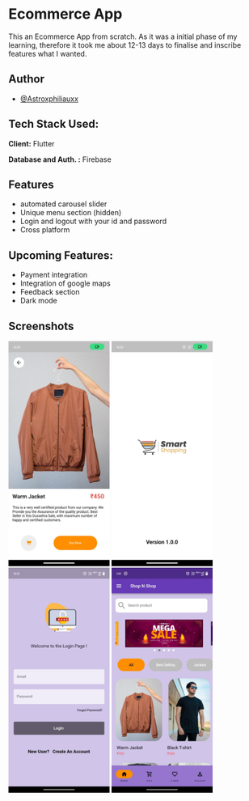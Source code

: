 
# Ecommerce App

This an Ecommerce App from scratch. As it was a initial phase of my learning, therefore it took me about 12-13 days to finalise and inscribe features what I wanted.

## Author

- [@Astroxphiliauxx](https://www.github.com/Astroxphiliauxx)

## Tech Stack  Used:

**Client:** Flutter

**Database and Auth. :** Firebase

## Features

- automated carousel slider 
- Unique menu section (hidden)
- Login and logout with your id and password
- Cross platform

## Upcoming Features:

   - Payment integration
   - Integration of google maps
   - Feedback section
   - Dark mode
     
## Screenshots


<img src="https://github.com/Astroxphiliauxx/Ecommerce-App/blob/65e41bed3fb1648c002326af78198ac059697928/WhatsApp%20Image%202023-12-22%20at%2000.54.23_63206525.jpg" width="200" >
<img src="https://github.com/Astroxphiliauxx/Ecommerce-App/blob/65e41bed3fb1648c002326af78198ac059697928/WhatsApp%20Image%202023-12-22%20at%2000.54.23_db295fbc.jpg" width="200" >
 <img src="https://github.com/Astroxphiliauxx/Ecommerce-App/blob/65e41bed3fb1648c002326af78198ac059697928/WhatsApp%20Image%202023-12-22%20at%2000.54.24_e863c44c.jpg" width="200" >
  <img src="https://github.com/Astroxphiliauxx/Ecommerce-App/blob/65e41bed3fb1648c002326af78198ac059697928/WhatsApp%20Image%202023-12-22%20at%2001.02.27_fced4537.jpg" width="200" >


